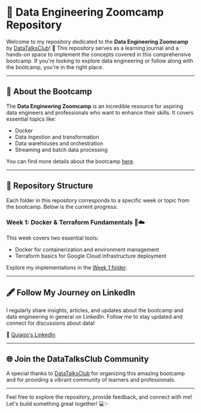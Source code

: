 # 📘 Data Engineering Zoomcamp Repository

Welcome to my repository dedicated to the **Data Engineering Zoomcamp** by [DataTalksClub](https://github.com/DataTalksClub/data-engineering-zoomcamp?tab=readme-ov-file#data-engineering-zoomcamp)! 🚀 This repository serves as a learning journal and a hands-on space to implement the concepts covered in this comprehensive bootcamp. If you're looking to explore data engineering or follow along with the bootcamp, you're in the right place.

---

## 🌟 About the Bootcamp

The **Data Engineering Zoomcamp** is an incredible resource for aspiring data engineers and professionals who want to enhance their skills. It covers essential topics like:
- Docker
- Data ingestion and transformation
- Data warehouses and orchestration
- Streaming and batch data processing

You can find more details about the bootcamp [here](https://github.com/DataTalksClub/data-engineering-zoomcamp?tab=readme-ov-file#data-engineering-zoomcamp).

---

## 📂 Repository Structure

Each folder in this repository corresponds to a specific week or topic from the bootcamp. Below is the current progress:

### Week 1: **Docker & Terraform Fundamentals** 🐳☁️
This week covers two essential tools:
- Docker for containerization and environment management
- Terraform basics for Google Cloud infrastructure deployment

Explore my implementations in the [Week 1 folder](https://github.com/Quiago/data-zoomcamp/tree/main/week1).

---

## 🖋️ Follow My Journey on LinkedIn

I regularly share insights, articles, and updates about the bootcamp and data engineering in general on LinkedIn. Follow me to stay updated and connect for discussions about data!

📌 [Quiago's LinkedIn](https://www.linkedin.com/in/quiago/)

---

## 🌐 Join the DataTalksClub Community

A special thanks to [DataTalksClub](https://www.linkedin.com/company/datatalksclub/) for organizing this amazing bootcamp and for providing a vibrant community of learners and professionals. 

---

Feel free to explore the repository, provide feedback, and connect with me! Let's build something great together! 💻✨
